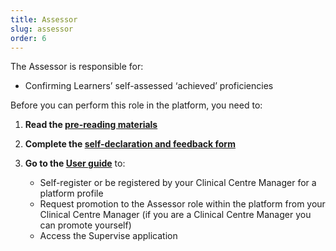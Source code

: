 ```yaml
---
title: Assessor
slug: assessor
order: 6
---
```

The Assessor is responsible for:

  - Confirming Learners’ self-assessed ‘achieved’ proficiencies 

Before you can perform this role in the platform, you need to:

1. **Read the [pre-reading materials](#training-prereading)**
2. **Complete the [self-declaration and feedback form](#training-declaration)**
3. **Go to the [User guide](#training-userguide)** to:

    - Self-register or be registered by your Clinical Centre Manager for a platform profile
    - Request promotion to the Assessor role within the platform from your Clinical Centre Manager (if you are a Clinical Centre Manager you can promote yourself)
    - Access the Supervise application
